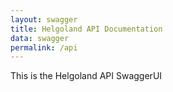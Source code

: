 ```yaml
---
layout: swagger
title: Helgoland API Documentation
data: swagger
permalink: /api
---
```


This is the Helgoland API SwaggerUI